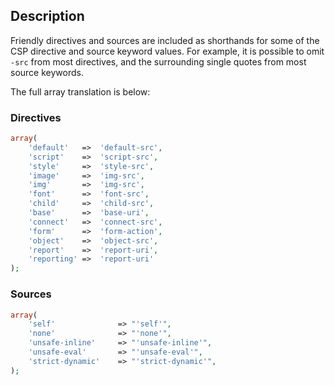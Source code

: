 ## Description
Friendly directives and sources are included as shorthands for some of the CSP directive and source keyword values. For example, it is possible to omit `-src` from most directives, and the surrounding single quotes from most source keywords.

The full array translation is below:


### Directives
```php
array(
    'default'   =>  'default-src',
    'script'    =>  'script-src',
    'style'     =>  'style-src',
    'image'     =>  'img-src',
    'img'       =>  'img-src',
    'font'      =>  'font-src',
    'child'     =>  'child-src',
    'base'      =>  'base-uri',
    'connect'   =>  'connect-src',
    'form'      =>  'form-action',
    'object'    =>  'object-src',
    'report'    =>  'report-uri',
    'reporting' =>  'report-uri'
);
```
### Sources
```php
array(
    'self'              => "'self'",
    'none'              => "'none'",
    'unsafe-inline'     => "'unsafe-inline'",
    'unsafe-eval'       => "'unsafe-eval'",
    'strict-dynamic'    => "'strict-dynamic'",
);
```
